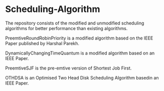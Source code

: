 # Scheduling-Algorithm
The repository consists of the modified and unmodified scheduling algorithms for better performance than existing algorithms.

PreemtiveRoundRobinPriority is a modified algorithm based on the IEEE Paper published by Harshal Parekh.

DynamicallyChangingTimeQuantum is a modified algorithm based on an IEEE Paper.

PreemtiveSJF is the pre-emtive version of Shortest Job First.

OTHDSA is an Optimised Two Head Disk Scheduling Algorithm basedin an IEEE Paper.
